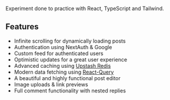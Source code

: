 Experiment done to practice with React, TypeScript and Tailwind.

## Features

- Infinite scrolling for dynamically loading posts
- Authentication using NextAuth & Google
- Custom feed for authenticated users
- Optimistic updates for a great user experience
- Advanced caching using [Upstash Redis](https://upstash.com/?utm_source=Josh2)
- Modern data fetching using [React-Query](https://tanstack.com/query/latest)
- A beautiful and highly functional post editor
- Image uploads & link previews
- Full comment functionality with nested replies